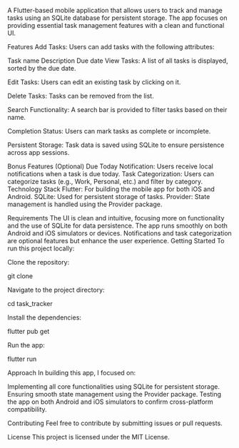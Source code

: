 A Flutter-based mobile application that allows users to track and manage tasks using an SQLite database for persistent storage. The app focuses on providing essential task management features with a clean and functional UI.

Features
Add Tasks: Users can add tasks with the following attributes:

Task name
Description
Due date
View Tasks: A list of all tasks is displayed, sorted by the due date.

Edit Tasks: Users can edit an existing task by clicking on it.

Delete Tasks: Tasks can be removed from the list.

Search Functionality: A search bar is provided to filter tasks based on their name.

Completion Status: Users can mark tasks as complete or incomplete.

Persistent Storage: Task data is saved using SQLite to ensure persistence across app sessions.

Bonus Features (Optional)
Due Today Notification: Users receive local notifications when a task is due today.
Task Categorization: Users can categorize tasks (e.g., Work, Personal, etc.) and filter by category.
Technology Stack
Flutter: For building the mobile app for both iOS and Android.
SQLite: Used for persistent storage of tasks.
Provider: State management is handled using the Provider package.

Requirements
The UI is clean and intuitive, focusing more on functionality and the use of SQLite for data persistence.
The app runs smoothly on both Android and iOS simulators or devices.
Notifications and task categorization are optional features but enhance the user experience.
Getting Started
To run this project locally:

Clone the repository:

git clone <repository-link>

Navigate to the project directory:


cd task_tracker

Install the dependencies:

flutter pub get

Run the app:

flutter run


Approach
In building this app, I focused on:

Implementing all core functionalities using SQLite for persistent storage.
Ensuring smooth state management using the Provider package.
Testing the app on both Android and iOS simulators to confirm cross-platform compatibility.


Contributing
Feel free to contribute by submitting issues or pull requests.

License
This project is licensed under the MIT License.